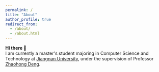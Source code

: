 ```yaml
---
permalink: /
title: "About"
author_profile: true
redirect_from: 
  - /about/
  - /about.html
---
```


**Hi there 👋** <br>
I am currently a master's student majoring in Computer Science and Technology at [Jiangnan University](https://www.jiangnan.edu.cn/), under the supervision of Professor [Zhaohong Deng](http://ai.jiangnan.edu.cn/info/1013/1548.htm).
